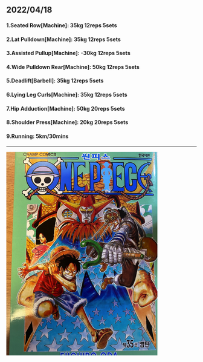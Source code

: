 ## 2022/04/18
#### 1.Seated Row\[Machine]: 35kg 12reps 5sets
#### 2.Lat Pulldown\[Machine\]: 35kg 12reps 5sets
#### 3.Assisted Pullup\[Machine\]: -30kg 12reps 5sets
#### 4.Wide Pulldown Rear\[Machine\]: 50kg 12reps 5sets
#### 5.Deadlift\[Barbell\]: 35kg 12reps 5sets
#### 6.Lying Leg Curls\[Machine\]: 35kg 12reps 5sets
#### 7.Hip Adduction\[Machine\]: 50kg 20reps 5sets
#### 8.Shoulder Press\[Machine\]: 20kg 20reps 5sets
#### 9.Running: 5km/30mins

---

<img src='./_resources/__035.png' width='400px' />
